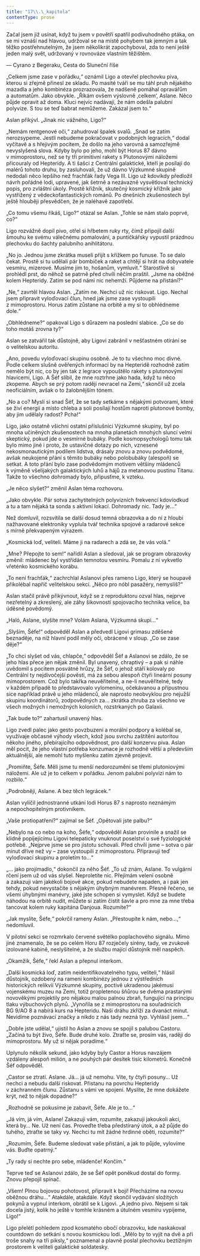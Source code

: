 ```yaml
---
title: "17\\.\_kapitola"
contentType: prose
---
```


Začal jsem již usínat, když tu jsem v povětří spatřil podivuhodného ptáka, on se mi vznáší nad hlavou, udržoval se na místě pohybem tak jemným a tak těžko postřehnutelným, že jsem několikrát zapochyboval, zda to není ještě jeden malý svět, udržovaný v rovnováze vlastním těžištěm.

— Cyrano z Begeraku, Cesta do Sluneční říše

  

„Celkem jsme zase v pořádku,“ oznámil Ligo a otevřel plechovku piva, kterou si zřejmě přinesl ze skladu. Po masité tváři se mu táhl pruh nějakého mazadla a jeho kombinéza prozrazovala, že nadšeně pomáhal opravářům a automatům. Jako obvykle. „Říkám ovšem výslovně ‚celkem‘, Aslane. Něco půjde opravit až doma. Kluci nejvíc nadávají, že nám odešla palubní polyvize. S tou se teď babrat nemůžeme. Zakázal jsem to.“

Aslan přikývl. „Jinak nic vážného, Ligo?“

„Nemám rentgenové oči,“ zahudroval špalek svalů. „Snad se zatím nerozsypeme. Jestli nebudeme pokračovat v podobných legracích,“ dodal vyčítavě a s hřejivým pocitem, že došlo na jeho varovná a samozřejmě nevyslyšená slova. Kdyby bylo po jeho, mohl být Horus 87 dávno v mimoprostoru, než se ty tři primitivní rakety s Plutonovými náložemi přicouraly od Hepteridy. A ti šašci z Centrální galaktické, kteří je posílají do malérů tohoto druhu, by zasluhovali, že už dávno Výzkumné skupině nedodali něco lepšího než frachťák řady Vega III. Ligo už kdovíkdy předložil návrh pořádné lodi, upravené, jak šetrně a nezávazně vysvětloval technický popis, pro zvláštní úkoly. Prostě křižník, skutečný kosmický křižník jako vystřižený z vědeckofantastických románů. Po dnešních zkušenostech byl ještě hlouběji přesvědčen, že je naléhavě zapotřebí.

„Co tomu všemu říkáš, Ligo?“ otázal se Aslan. „Tohle se nám stalo poprvé, co?“

Ligo rozvážně dopil pivo, otřel si hřbetem ruky rty, čímž připojil další šmouhu ke svému válečnému pomalování, a puntičkářsky vypustil prázdnou plechovku do šachty palubního anihlitátoru.

„No jo. Jednou jsme zkrátka museli přijít s křížkem po funuse. To se dalo čekat. Prostě si tu udělali pár bombiček a raket a chtějí si hrát na dobyvatele vesmíru, mizerové. Musíme jim to, hošanům, vymluvit.“ Starostlivě si prohlédl prst, do něhož se patrně před chvíli něčím praštil. „Jsme na oběžné kolem Hepteridy. Zatím se pod námi nic nehemží. Půjdeme na přistání?“

„Ne,“ zavrtěl hlavou Aslan. „Zatím ne. Nechci už nic riskovat. Ligo. Nechal jsem připravit vyloďovací člun, hned jak jsme zase vystoupili z mimoprostoru. Horus zatím zůstane na orbitě a my si to obhlédneme dole.“

„Obhlédneme?“ opakoval Ligo s důrazem na poslední slabice. „Co se do toho motáš zrovna ty?“

Aslan se zatvářil tak důstojně, aby Ligovi zabránil v nešťastném otírání se o velitelskou autoritu.

„Ano, povedu vyloďovací skupinu osobně. Je to tu všechno moc divné. Podle celkem slušně ověřených informací by na Hepteridě rozhodně zatím nemělo být nic, co by jen tak z legrace vypouštělo rakety s plutonovými hlavicemi, Ligo. A Šéf slíbil, že mne roztrhne jako hada, když tu něco zkopeme. Abych se prý potom raději nevracel na Zemi,“ skončil už zcela neoficiálním, avšak o to žalobnějším tónem.

„No a co? Myslí si snad Šéf, že se tady setkáme s nějakými potvorami, které se živí energií a místo chleba a soli posílají hostům naproti plutonové bomby, aby jim udělaly radost? Pcha!“

Ligo, jako ostatně všichni ostatní příslušníci Výzkumné skupiny, byl po mnoha učiněných zkušenostech na mnoha planetách mnohých sluncí velmi skeptický, pokud jde o vesmírné bubáky. Podle kosmopsychologů tomu tak bylo mimo jiné i proto, že ustavičné dotazy po nich, vznesené nekosmonautickým podílem lidstva, drásaly znovu a znovu podvědomé, avšak neukojené přání s těmito bubáky nebo polobubáky (alespoň) se setkat. A toto přání bylo zase podvědomým motivem většiny mládenců k výměně všelijakých galaktických luhů a hájů za metanovou pustinu Titanu. Takže to všechno dohromady bylo, připusťme, k vzteku.

„Je něco slyšet?“ změnil Aslan téma rozhovoru.

„Jako obvykle. Pár sotva zachytitelných polyvizních frekvencí kdovíodkud a tu a tam nějaká ta sonda s aktivní lokací. Dohromady nic. Tady je…“

Než domluvil, rozsvítila se další dosud temná obrazovka a do ní z hloubi nažhavované elektroniky vyplula tvář technika spojové a radarové sekce s mírně překvapeným výrazem.

„Kosmická loď, veliteli. Máme ji na radarech a zdá se, že vás volá.“

„Mne? Přepojte to sem!“ nařídil Aslan a sledoval, jak se program obrazovky změnil: mládenec byl vystřídán temnotou vesmíru. Pomalu z ní vykvetlo vřeténko kosmického korábu.

„To není frachťák,“ zachrchlal Aslanovi přes rameno Ligo, který se houpavě přikolébal napříč velitelskou sekcí. „Něco pro nóbl pasažéry, nemyslíš?“

Aslan stačil právě přikývnout, když se z reproduktoru ozval hlas, nejprve nezřetelný a zkreslený, ale záhy šikovností spojovacího technika velice, ba úděsně povědomý.

„Haló, Aslane, slyšíte mne? Volám Aslana, Výzkumná skupi…“

„Slyším, Šéfe!“ odpověděl Aslan a předvedl Ligovi grimasu zděšené beznaděje, na níž hlavní podíl měly oči, obrácené v sloup. „Co se zase děje?“

„To chci slyšet od vás, chlapče,“ odpověděl Šéf a Aslanovi se zdálo, že se jeho hlas přece jen nějak změnil. Byl unavený, chraptivý – a pak si náhle uvědomil s pocitem posvátné hrůzy, že Šéf, o jehož stáří kolovaly po Centrální ty nejdivočejší pověsti, má za sebou alespoň čtyři lineární posuny mimoprostorem. Což bylo takřka neuvěřitelné, a ne-li neuvěřitelné, tedy v každém případě to představovalo vylomeninu, očekávanou a přípustnou sice například právě u jeho mládenců, ale naprosto neobvyklou pro nejužší skupinu koordinátorů, zodpovědných za… zkrátka zhruba za všechno ve všech možných i nemožných koloniích, rozstrkaných po Galaxii.

„Tak bude to?“ zahartusil unavený hlas.

Ligo zvedl palec jako gesto povzbuzení a morální podpory a kolébal se, využívaje občasné výhody všech, kdož jsou svrchu zaštítěni autoritou někoho jiného, přebírajícího odpovědnost, pro další konzervu piva. Aslan měl pocit, že jeho vlastní potřeba konzumace je rozhodně větší a především aktuálnější, ale nemohl tuto myšlenku zatím zjevně projevit.

„Promiňte, Šéfe. Měli jsme tu menší nedorozumění se třemi plutoniovými náložemi. Ale už je to celkem v pořádku. Jenom palubní polyvizi nám to rozbilo.“

„Podrobněji, Aslane. A bez těch legrácek.“

Aslan vylíčil jednostranné utkání lodi Horus 87 s naprosto neznámým a nepochopitelným protivníkem.

„Vaše protiopatření?“ zajímal se Šéf. „Opětovali jste palbu?“

„Nebylo na co nebo na koho, Šéfe,“ odpověděl Aslan provinile a snažil se klidně popíjejícímu Ligovi telepaticky vnuknout poselství o své fyziologické potřebě. „Nejprve jsme se pro jistotu schovali. Před chvílí jsme – sotva o pár minut dříve než vy – zase vystoupili z mimoprostoru. Připravuji teď vyloďovací skupinu a proletím to…“

„… jako projímadlo,“ dokončil za něho Šéf. „To už znám, Aslane. To vulgární rčení jsem už od vás slyšel. Neproletíte nic. Přejímám velení osobně a zakazuji vám jakékoli bojové akce, pokud nebudete napaden, a i pak jen tehdy, pokud nevystačíte s nějakým úhybným manévrem. Přesně řečeno, se všemi úhybnými manévry, jaké jste schopen si vymyslet. Když se budete náhodou na orbitě nudit, můžete si zatím čistit šavle a pro mne za mne třeba tancovat kolem ruky kapitána Danjoua. Rozumíte?“

„Jak myslíte, Šéfe,“ pokrčil rameny Aslan. „Přestoupíte k nám, nebo…,“ nedomluvil.

V pilotní sekci se rozmrkalo červené světélko poplachového signálu. Mimo jiné znamenalo, že se po celém Horu 87 rozječely sirény, tady, ve zvukově izolované kabině, neslyšitelné, a že službu mající důstojník měl naspěch.

„Okamžik, Šéfe,“ řekl Aslan a přepnul interkom.

„Další kosmická loď, zatím neidentifikovatelného typu, veliteli,“ hlásil důstojník, ozdobený na rameni kombinézy jednou z výstředních historických relikvií Výzkumné skupiny, poctivě ukradenou jakémusi vojenskému muzeu na Zemi, totiž propletenou šňůrou se dvěma prastarými novověkými projektily pro nějakou malou palnou zbraň, fungující na principu tlaku výbuchových plynů. „Vynořila se z mimoprostoru na souřadnicích BG 9/AO 8 a nabírá kurs na Hepteridu. Naši dráhu zkříží za dvanáct minut. Nevidíme poznávací značky a nikdo z nás tady nezná typ. Vyhlásil jsem…“

„Dobře jste udělal,“ ujistil ho Aslan a znovu se spojil s palubou Castoru. „Začíná tu být živo, Šéfe. Bude druhé kolo. Ztraťte se, prosím vás, raději do mimoprostoru. My už si nějak poradíme.“

Uplynulo několik sekund, jako kdyby byly Castor a Horus navzájem vzdáleny alespoň milión, a ne pouhých pár desítek tisíc kilometrů. Konečně Šéf odpověděl.

„Castor se ztratí. Aslane. Já… já už nemohu. Víte, ty čtyři posuny… Už nechci a nebudu další riskovat. Přistanu na povrchu Hepteridy v záchranném člunu. Zůstanu s vámi ve spojení. Myslíte, že mne dokážete krýt, než to nějak dopadne?“

„Rozhodně se pokusíme je zabavit, Šéfe. Ale je to…“

„Já vím, já vím, Aslane! Zakazuji vám, rozumíte, zakazuji jakoukoli akci, která by… Ne. Už není čas. Proveďte třeba předstíraný útok, a až půjde do tuhého, ztraťte se taky vy. Nechci tu mít žádné hrdinné oběti, rozumíte?“

„Rozumím, Šéfe. Budeme sledovat vaše přistání, a jak to půjde, vylovíme vás. Buďte opatrný.“

„Ty rady si nechte pro sebe, mládenče! Končím.“

Teprve teď se Aslanovi zdálo, že se Šéf opět poněkud dostal do formy. Znovu přepojil spínač.

„Všem! Plnou bojovou pohotovost, připravit k boji! Přecházíme na novou oběžnou dráhu…“ Atakdále, atakdále. Když skončil vydávání složitých pokynů a vypnul interkom, obrátil se k Ligovi. „A jedno pivo. Nejsem si tak docela jistý, kolik ho ještě v tomhle krásném a útulném vesmíru vypijeme, Ligo!“

Ligo přelétl pohledem zpod kosmatého obočí obrazovku, kde naskakoval countdown do setkání s novou kosmickou lodí. „Mělo by to vyjít na dvě a při troše snahy na tři piksly,“ poznamenal a plavně poslal plechovku beztížným prostorem k veliteli galaktické soldatesky.
